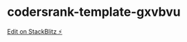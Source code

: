 # codersrank-template-gxvbvu

[Edit on StackBlitz ⚡️](https://stackblitz.com/edit/codersrank-template-gxvbvu)